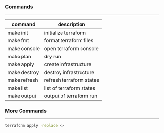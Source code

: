 ### Commands
---

| command | description |
| --- | --- |
| make init |  initialize terraform |
| make fmt |  format terraform files |
| make console |  open terraform console |
| make plan |  dry run |
| make apply |  create infrastructure |
| make destroy |  destroy infrastructure |
| make refresh |  refresh terraform states |
| make list |  list of terraform states |
| make output |  output of terraform run |

### More Commands
---
```bash
terraform apply -replace <>
```
